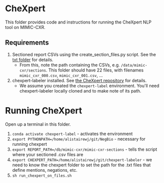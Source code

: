 # CheXpert

This folder provides code and instructions for running the CheXpert NLP tool on MIMIC-CXR.

## Requirements

1. Sectioned report CSVs using the create_section_files.py script. See the [txt folder](/txt/) for details.
    * From this, note the path containing the CSVs, e.g. `/data/mimic-cxr/sections`. This folder should have 22 files, with filenames `mimic_cxr_000.csv`, `mimic_cxr_001.csv`, ...
2. chexpert-labeler installed. See [the CheXpert repository](https://github.com/stanfordnlp/chexpert/) for details.
    * We assume you created the `chexpert-label` environment. You'll need chexpert-labeler locally cloned and to make note of its path.

# Running CheXpert

Open up a terminal in this folder.

1. `conda activate chexpert-label` - activates the environment
2. `export PYTHONPATH=/home/alistairewj/git/NegBio` - necessary for running chexpert
3. `export REPORT_PATH=/db/mimic-cxr/mimic-cxr-sections` - tells the script where your sectioned .csv files are
4. `export CHEXPERT_PATH=/home/alistairewj/git/chexpert-labeler` - we need to know the chexpert folder to set the path for the .txt files that define mentions, negations, etc.
5. `sh run_chexpert_on_files.sh`
